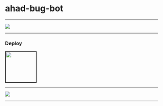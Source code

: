 # ahad-bug-bot

----

<a><img src='https://i.imgur.com/LyHic3i.gif'/></a>

----

### Deploy
<a href="https://bot-hosting.net/"> <img src="https://bot-hosting.net/assets/img/bothosting2.png" width=100px border=2px,2px,2px,2px> </a>

----

<a><img src='https://i.imgur.com/LyHic3i.gif'/></a>

----



